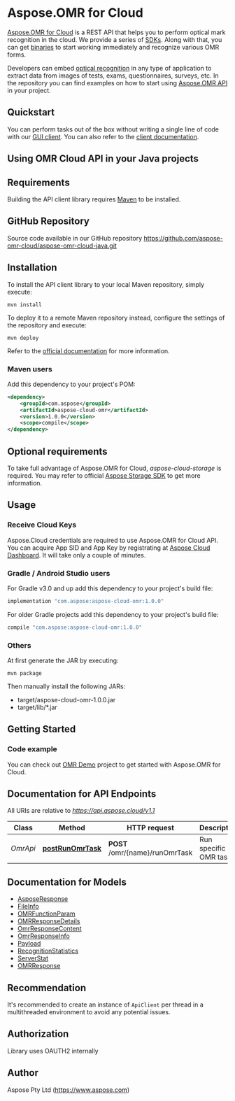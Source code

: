 # Aspose.OMR for Cloud

[Aspose.OMR for Cloud](https://products.aspose.cloud/omr/cloud) is a REST API that helps you to perform optical mark recognition in the cloud. We provide a series of [SDKs](https://github.com/aspose-omr-cloud). Along with that, you can get [binaries](https://github.com/aspose-omr-cloud/aspose-omr-cloud-dotnet/releases) to start working immediately and recognize various OMR forms.

Developers can embed [optical recognition](https://en.wikipedia.org/wiki/Optical_mark_recognition) in any type of application to extract data from images of tests, exams, questionnaires, surveys, etc. In the repository you can find examples on how to start using [Aspose.OMR API](https://docs.aspose.cloud/display/omrcloud/OMR+API+Specification) in your project.

## Quickstart

You can perform tasks out of the box without writing a single line of code with our [GUI client](https://github.com/aspose-omr-cloud/aspose-omr-cloud-dotnet/releases). You can also refer to the [client documentation](https://docs.aspose.cloud/display/omrcloud/Aspose.OMR.Client+Application).

## Using OMR Cloud API in your Java projects

## Requirements

Building the API client library requires [Maven](https://maven.apache.org/) to be installed.

## GitHub Repository

Source code available in our GitHub repository https://github.com/aspose-omr-cloud/aspose-omr-cloud-java.git

## Installation

To install the API client library to your local Maven repository, simply execute:

```shell
mvn install
```

To deploy it to a remote Maven repository instead, configure the settings of the repository and execute:

```shell
mvn deploy
```

Refer to the [official documentation](https://maven.apache.org/plugins/maven-deploy-plugin/usage.html) for more information.

### Maven users

Add this dependency to your project's POM:

```xml
<dependency>
    <groupId>com.aspose</groupId>
    <artifactId>aspose-cloud-omr</artifactId>
    <version>1.0.0</version>
    <scope>compile</scope>
</dependency>
```

## Optional requirements

To take full advantage of Aspose.OMR for Cloud, _aspose-cloud-storage_ is required. You may refer to official [Aspose Storage SDK](https://github.com/aspose-storage-cloud/aspose-storage-cloud-java) to get more information.

## Usage

### Receive Cloud Keys
Aspose.Cloud credentials are required to use Aspose.OMR for Cloud API. You can acquire App SID and App Key by registrating at [Aspose Cloud Dashboard](https://dashboard.aspose.cloud). It will take only a couple of minutes.


### Gradle / Android Studio users

For Gradle v3.0 and up add this dependency to your project's build file:

```groovy
implementation "com.aspose:aspose-cloud-omr:1.0.0"
```

For older Gradle projects add this dependency to your project's build file:

```groovy
compile "com.aspose:aspose-cloud-omr:1.0.0"
```

### Others

At first generate the JAR by executing:

    mvn package

Then manually install the following JARs:

* target/aspose-cloud-omr-1.0.0.jar
* target/lib/*.jar

## Getting Started

### Code example
You can check out [OMR Demo](https://github.com/aspose-omr-cloud/aspose-omr-cloud-java/tree/master/java_demo) project to get started with Aspose.OMR for Cloud.

## Documentation for API Endpoints

All URIs are relative to *https://api.aspose.cloud/v1.1*

Class | Method | HTTP request | Description
------------ | ------------- | ------------- | -------------
*OmrApi* | [**postRunOmrTask**](docs/OmrApi.md#postRunOmrTask) | **POST** /omr/{name}/runOmrTask | Run specific OMR task


## Documentation for Models

 - [AsposeResponse](docs/AsposeResponse.md)
 - [FileInfo](docs/FileInfo.md)
 - [OMRFunctionParam](docs/OMRFunctionParam.md)
 - [OMRResponseDetails](docs/OMRResponseDetails.md)
 - [OmrResponseContent](docs/OmrResponseContent.md)
 - [OmrResponseInfo](docs/OmrResponseInfo.md)
 - [Payload](docs/Payload.md)
 - [RecognitionStatistics](docs/RecognitionStatistics.md)
 - [ServerStat](docs/ServerStat.md)
 - [OMRResponse](docs/OMRResponse.md)



## Recommendation

It's recommended to create an instance of `ApiClient` per thread in a multithreaded environment to avoid any potential issues.

## Authorization

Library uses OAUTH2 internally

## Author

Aspose Pty Ltd (https://www.aspose.com)




